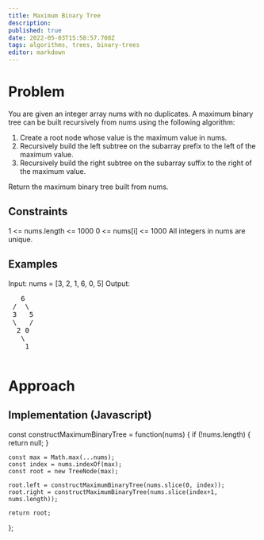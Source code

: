 ```yaml
---
title: Maximum Binary Tree
description: 
published: true
date: 2022-05-03T15:58:57.708Z
tags: algorithms, trees, binary-trees
editor: markdown
---
```


# Problem
You are given an integer array nums with no duplicates. A maximum binary tree can be built recursively from nums using the following algorithm:

1. Create a root node whose value is the maximum value in nums.
2. Recursively build the left subtree on the subarray prefix to the left of the maximum value.
3. Recursively build the right subtree on the subarray suffix to the right of the maximum value.

Return the maximum binary tree built from nums.

## Constraints
1 <= nums.length <= 1000
0 <= nums[i] <= 1000
All integers in nums are unique.

## Examples
Input: nums = [3, 2, 1, 6, 0, 5]
Output:
<pre>
   6
 /  \
 3   5
 \   /
  2 0
   \
    1

</pre>

# Approach

## Implementation (Javascript)
const constructMaximumBinaryTree = function(nums) {
    if (!nums.length) {
        return null;
    }

    const max = Math.max(...nums);
    const index = nums.indexOf(max); 
    const root = new TreeNode(max);
 
    root.left = constructMaximumBinaryTree(nums.slice(0, index));
    root.right = constructMaximumBinaryTree(nums.slice(index+1, nums.length));

    return root;
};